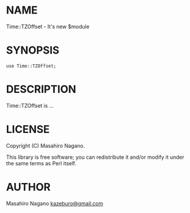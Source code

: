 # NAME

Time::TZOffset - It's new $module

# SYNOPSIS

    use Time::TZOffset;

# DESCRIPTION

Time::TZOffset is ...

# LICENSE

Copyright (C) Masahiro Nagano.

This library is free software; you can redistribute it and/or modify
it under the same terms as Perl itself.

# AUTHOR

Masahiro Nagano <kazeburo@gmail.com>
